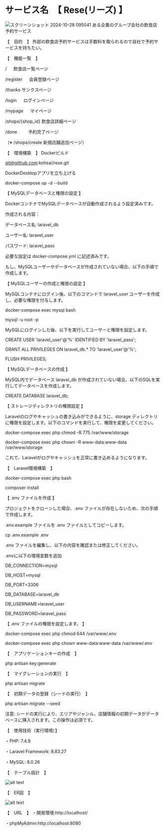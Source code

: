 # サービス名　【 Rese(リーズ) 】
![スクリーンショット 2024-10-28 095041](https://github.com/user-attachments/assets/5ee0a169-cb0f-41d7-b76b-38757b40cf0e)
ある企業のグループ会社の飲食店予約サービス

【　目的　】
外部の飲食店予約サービスは手数料を取られるので自社で予約サービスを持ちたい。

【　機能一覧　】

/	　         飲食店一覧ページ

/register	　 会員登録ページ

/thanks	     サンクスページ

/login	　   ログインページ

/mypage	　   マイページ

/shops/{shop_id}	飲食店詳細ページ

/done	　　   予約完了ページ

（※ /shops/create  新規店舗追加ページ）


【　環境構築　】
Dockerビルド

git@github.com:kohsai/rese.git


DockerDesktopアプリを立ち上げる

docker-compose up -d --build


【 MySQLデータベースと権限の設定 】

DockerコンテナでMySQLデータベースが自動作成されるよう設定済みです。

作成される内容：

データベース名: laravel_db

ユーザー名: laravel_user

パスワード: laravel_pass

必要な設定は docker-compose.yml に記述済みです。

もし、MySQLユーザーやデータベースが作成されていない場合、以下の手順で作成します。

【 MySQLユーザーの作成と権限の設定 】

MySQLコンテナにログイン後、以下のコマンドで laravel_user ユーザーを作成し、必要な権限を付与します。

docker-compose exec mysql bash

<!-- rootパスワードを入力してMySQLにログイン -->
mysql -u root -p

MySQLにログインした後、以下を実行してユーザーと権限を設定します。

CREATE USER 'laravel_user'@'%' IDENTIFIED BY 'laravel_pass';

GRANT ALL PRIVILEGES ON laravel_db.* TO 'laravel_user'@'%';

FLUSH PRIVILEGES;


【 MySQLデータベースの作成 】

MySQL内でデータベース laravel_db が作成されていない場合、以下のSQLを実行してデータベースを作成します。

CREATE DATABASE laravel_db;


【 ストレージディレクトリの権限設定 】

Laravelのログやキャッシュの書き込みができるように、storage ディレクトリに権限を設定します。以下のコマンドを実行して、権限を変更してください。

docker-compose exec php chmod -R 775 /var/www/storage

docker-compose exec php chown -R www-data:www-data /var/www/storage

これで、Laravelがログやキャッシュを正常に書き込めるようになります。



【　Laravel環境構築　】

docker-compose exec php bash

composer install


【 .env ファイルを作成 】

プロジェクトをクローンした場合、.env ファイルが存在しないため、次の手順で作成します。

.env.example ファイルを .env ファイルとしてコピーします。

cp .env.example .env


.env ファイルを編集し、以下の内容を確認または修正してください。

.envに以下の環境変数を追加


DB_CONNECTION=mysql

DB_HOST=mysql

DB_PORT=3306

DB_DATABASE=laravel_db

DB_USERNAME=laravel_user

DB_PASSWORD=laravel_pass


【 .env ファイルの権限を設定します。 】

docker-compose exec php chmod 644 /var/www/.env

docker-compose exec php chown www-data:www-data /var/www/.env



【　アプリケーションキーの作成　】

php artisan key:generate

【　マイグレーションの実行　】

php artisan migrate


【　初期データの登録（シードの実行）　】

php artisan migrate --seed

注意:
シードの実行により、エリアやジャンル、店舗情報の初期データがデータベースに挿入されます。この操作は必須です。


【　使用技術（実行環境）】

・PHP: 7.4.9

・Laravel Framework: 8.83.27

・MySQL: 8.0.26

【　テーブル設計　】

![alt text](<スクリーンショット 2025-01-05 145239.png>)

【　ER図　】

![alt text](<スクリーンショット 2025-01-05 152800-1.png>)


【　URL　】
・開発環境:http://localhost/

・phpMyAdmin:http://localhost:8080
